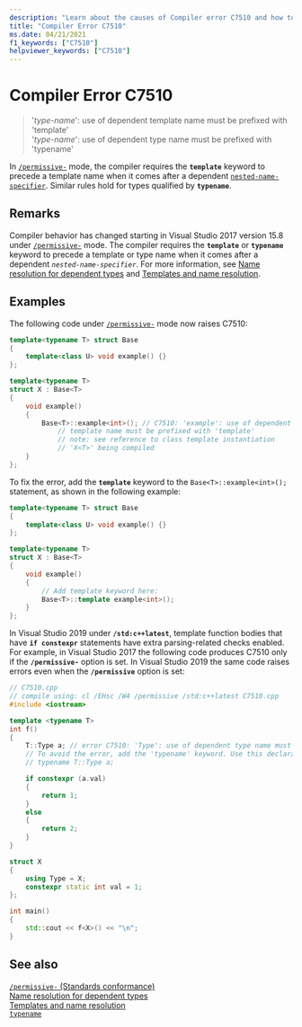 ```yaml
---
description: "Learn about the causes of Compiler error C7510 and how to fix it."
title: "Compiler Error C7510"
ms.date: 04/21/2021
f1_keywords: ["C7510"]
helpviewer_keywords: ["C7510"]
---
```

# Compiler Error C7510

> '*type-name*': use of dependent template name must be prefixed with 'template'\
> '*type-name*': use of dependent type name must be prefixed with 'typename'

In [`/permissive-`](../../build/reference/permissive-standards-conformance.md) mode, the compiler requires the **`template`** keyword to precede a template name when it comes after a dependent [`nested-name-specifier`](../../cpp/scope-resolution-operator.md). Similar rules hold for types qualified by **`typename`**.

## Remarks

Compiler behavior has changed starting in Visual Studio 2017 version 15.8 under [`/permissive-`](../../build/reference/permissive-standards-conformance.md) mode. The compiler requires the **`template`** or **`typename`** keyword to precede a template or type name when it comes after a dependent *`nested-name-specifier`*. For more information, see [Name resolution for dependent types](../../cpp/name-resolution-for-dependent-types.md) and [Templates and name resolution](../../cpp/templates-and-name-resolution.md).

## Examples

The following code under [`/permissive-`](../../build/reference/permissive-standards-conformance.md) mode now raises C7510:

```cpp
template<typename T> struct Base
{
    template<class U> void example() {}
};

template<typename T>
struct X : Base<T>
{
    void example()
    {
        Base<T>::example<int>(); // C7510: 'example': use of dependent
            // template name must be prefixed with 'template'
            // note: see reference to class template instantiation
            // 'X<T>' being compiled
    }
};
```

To fix the error, add the **`template`** keyword to the `Base<T>::example<int>();` statement, as shown in the following example:

```cpp
template<typename T> struct Base
{
    template<class U> void example() {}
};

template<typename T>
struct X : Base<T>
{
    void example()
    {
        // Add template keyword here:
        Base<T>::template example<int>();
    }
};
```

In Visual Studio 2019 under **`/std:c++latest`**, template function bodies that have **`if constexpr`** statements have extra parsing-related checks enabled. For example, in Visual Studio 2017 the following code produces C7510 only if the **`/permissive-`** option is set. In Visual Studio 2019 the same code raises errors even when the **`/permissive`** option is set:

```cpp
// C7510.cpp
// compile using: cl /EHsc /W4 /permissive /std:c++latest C7510.cpp
#include <iostream>

template <typename T>
int f()
{
    T::Type a; // error C7510: 'Type': use of dependent type name must be prefixed with 'typename'
    // To avoid the error, add the 'typename' keyword. Use this declaration instead:
    // typename T::Type a;

    if constexpr (a.val)
    {
        return 1;
    }
    else
    {
        return 2;
    }
}

struct X
{
    using Type = X;
    constexpr static int val = 1;
};

int main()
{
    std::cout << f<X>() << "\n";
}
```

## See also

[`/permissive-` (Standards conformance)](../../build/reference/permissive-standards-conformance.md)\
[Name resolution for dependent types](../../cpp/name-resolution-for-dependent-types.md)\
[Templates and name resolution](../../cpp/templates-and-name-resolution.md)\
[`typename`](../../cpp/typename.md)
